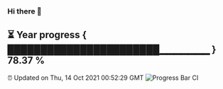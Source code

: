 ### Hi there 👋
⏳ Year progress { ███████████████████████▁▁▁▁▁▁▁ } 78.37 %
---
⏰ Updated on Thu, 14 Oct 2021 00:52:29 GMT
![Progress Bar CI](https://github.com/liununu/liununu/workflows/Progress%20Bar%20CI/badge.svg)
